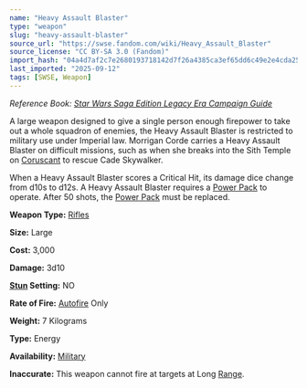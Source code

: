 ```yaml
---
name: "Heavy Assault Blaster"
type: "weapon"
slug: "heavy-assault-blaster"
source_url: "https://swse.fandom.com/wiki/Heavy_Assault_Blaster"
source_license: "CC BY-SA 3.0 (Fandom)"
import_hash: "04a4d7af2c7e2680193718142d7f26a4385ca3ef65dd6c49e2e4cda25365b8fd"
last_imported: "2025-09-12"
tags: [SWSE, Weapon]
---
```

*Reference Book: [Star Wars Saga Edition Legacy Era Campaign Guide](https://swse.fandom.com/wiki/Star_Wars_Saga_Edition_Legacy_Era_Campaign_Guide)*

A large weapon designed to give a single person enough firepower to take out a whole squadron of enemies, the Heavy Assault Blaster is restricted to military use under Imperial law. Morrigan Corde carries a Heavy Assault Blaster on difficult missions, such as when she breaks into the Sith Temple on [Coruscant](https://swse.fandom.com/wiki/Coruscant) to rescue Cade Skywalker.

When a Heavy Assault Blaster scores a Critical Hit, its damage dice change from d10s to d12s. A Heavy Assault Blaster requires a [Power Pack](https://swse.fandom.com/wiki/Power_Pack) to operate. After 50 shots, the [Power Pack](https://swse.fandom.com/wiki/Power_Pack) must be replaced.

**Weapon Type:** [Rifles](https://swse.fandom.com/wiki/Rifles)

**Size:** Large

**Cost:** 3,000

**Damage:** 3d10

**[Stun](https://swse.fandom.com/wiki/Stun) Setting:** NO

**Rate of Fire:** [Autofire](https://swse.fandom.com/wiki/Autofire) Only

**Weight:** 7 Kilograms

**Type:** Energy

**Availability:** [Military](https://swse.fandom.com/wiki/Military)

**Inaccurate:** This weapon cannot fire at targets at Long [Range](https://swse.fandom.com/wiki/Range).